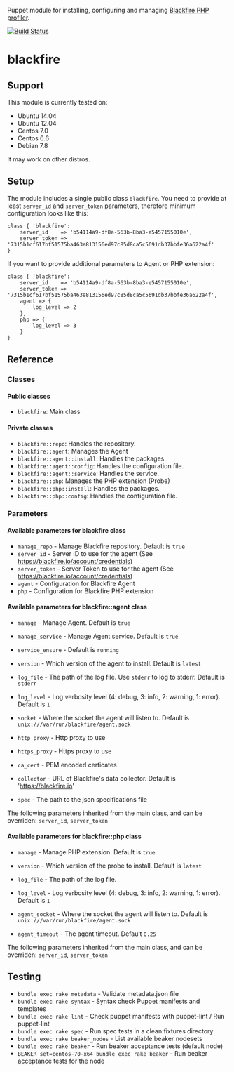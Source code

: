 Puppet module for installing, configuring and managing [Blackfire PHP profiler](https://blackfire.io/).

[![Build Status](https://travis-ci.org/s12v/puppet-blackfire.svg?branch=master)](https://travis-ci.org/s12v/puppet-blackfire)

# blackfire

## Support

This module is currently tested on:

 - Ubuntu 14.04
 - Ubuntu 12.04
 - Centos 7.0
 - Centos 6.6
 - Debian 7.8

It may work on other distros.

## Setup

The module includes a single public class `blackfire`.
You need to provide at least `server_id` and `server_token` parameters, therefore minimum configuration looks like this:
```puppet
class { 'blackfire':
	server_id    => 'b54114a9-df8a-563b-8ba3-e5457155010e',
	server_token => '7315b1cf617bf51575ba463e813156ed97c85d8ca5c5691db37bbfe36a622a4f'
}
```

If you want to provide additional parameters to Agent or PHP extension:
```puppet
class { 'blackfire':
	server_id    => 'b54114a9-df8a-563b-8ba3-e5457155010e',
	server_token => '7315b1cf617bf51575ba463e813156ed97c85d8ca5c5691db37bbfe36a622a4f',
	agent => {
		log_level => 2
	},
	php => {
		log_level => 3
	}
}
```

## Reference

### Classes

#### Public classes

 - `blackfire`: Main class

#### Private classes
 - `blackfire::repo`: Handles the repository.
 - `blackfire::agent`: Manages the Agent
 - `blackfire::agent::install`: Handles the packages.
 - `blackfire::agent::config`: Handles the configuration file.
 - `blackfire::agent::service`: Handles the service.
 - `blackfire::php`: Manages the PHP extension (Probe)
 - `blackfire::php::install`: Handles the packages.
 - `blackfire::php::config`: Handles the configuration file.

### Parameters

#### Available parameters for blackfire class

 - `manage_repo` - Manage Blackfire repository. Default is `true`
 - `server_id` - Server ID to use for the agent (See https://blackfire.io/account/credentials)
 - `server_token` - Server Token to use for the agent (See https://blackfire.io/account/credentials)
 - `agent` - Configuration for Blackfire Agent
 - `php` - Configuration for Blackfire PHP extension

#### Available parameters for blackfire::agent class

 - `manage` - Manage Agent. Default is `true`
 - `manage_service` - Manage Agent service. Default is `true`
 - `service_ensure` - Default is `running`
 - `version` - Which version of the agent to install. Default is `latest`

 - `log_file` - The path of the log file. Use `stderr` to log to stderr. Default is `stderr`
 - `log_level` - Log verbosity level (4: debug, 3: info, 2: warning, 1: error). Default is `1`
 - `socket` - Where the socket the agent will listen to. Default is `unix:///var/run/blackfire/agent.sock`
 - `http_proxy` - Http proxy to use
 - `https_proxy` - Https proxy to use
 - `ca_cert` - PEM encoded certicates
 - `collector` - URL of Blackfire's data collector. Default is 'https://blackfire.io'
 - `spec` - The path to the json specifications file

The following parameters inherited from the main class, and can be overriden: `server_id`, `server_token`

#### Available parameters for blackfire::php class

 - `manage` - Manage PHP extension. Default is `true`
 - `version` - Which version of the probe to install. Default is `latest`

 - `log_file` - The path of the log file.
 - `log_level` - Log verbosity level (4: debug, 3: info, 2: warning, 1: error). Default is `1`
 - `agent_socket` - Where the socket the agent will listen to. Default is `unix:///var/run/blackfire/agent.sock`
 - `agent_timeout` - The agent timeout. Default `0.25`

The following parameters inherited from the main class, and can be overriden: `server_id`, `server_token`

## Testing

 - `bundle exec rake metadata` - Validate metadata.json file
 - `bundle exec rake syntax` - Syntax check Puppet manifests and templates 
 - `bundle exec rake lint` - Check puppet manifests with puppet-lint / Run puppet-lint
 - `bundle exec rake spec` - Run spec tests in a clean fixtures directory
 - `bundle exec rake beaker_nodes` - List available beaker nodesets
 - `bundle exec rake beaker` - Run beaker acceptance tests (default node)
 - `BEAKER_set=centos-70-x64 bundle exec rake beaker` - Run beaker acceptance tests for the node

